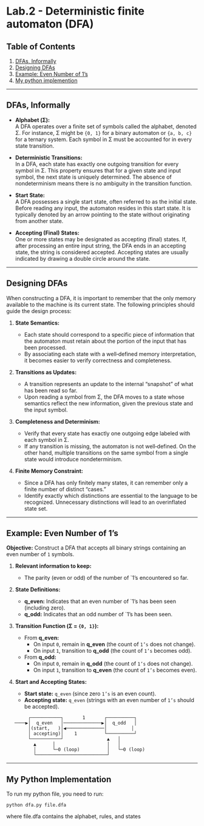# Lab.2 - Deterministic finite automaton (DFA)  
## Table of Contents

1. [DFAs, Informally](#dfas-informally)  
2. [Designing DFAs](#designing-dfas)  
3. [Example: Even Number of 1’s](#example-even-number-of-1s)  
4. [My python implemention](#My-python-implementation)  

---

## DFAs, Informally

- **Alphabet (Σ):**  
  A DFA operates over a finite set of symbols called the alphabet, denoted Σ. For instance, Σ might be `{0, 1}` for a binary automaton or `{a, b, c}` for a ternary system. Each symbol in Σ must be accounted for in every state transition.

- **Deterministic Transitions:**  
  In a DFA, each state has exactly one outgoing transition for every symbol in Σ. This property ensures that for a given state and input symbol, the next state is uniquely determined. The absence of nondeterminism means there is no ambiguity in the transition function.

- **Start State:**  
  A DFA possesses a single start state, often referred to as the initial state. Before reading any input, the automaton resides in this start state. It is typically denoted by an arrow pointing to the state without originating from another state.

- **Accepting (Final) States:**  
  One or more states may be designated as accepting (final) states. If, after processing an entire input string, the DFA ends in an accepting state, the string is considered accepted. Accepting states are usually indicated by drawing a double circle around the state.

---

## Designing DFAs

When constructing a DFA, it is important to remember that the only memory available to the machine is its current state. The following principles should guide the design process:

1. **State Semantics:**  
   - Each state should correspond to a specific piece of information that the automaton must retain about the portion of the input that has been processed.  
   - By associating each state with a well‐defined memory interpretation, it becomes easier to verify correctness and completeness.

2. **Transitions as Updates:**  
   - A transition represents an update to the internal “snapshot” of what has been read so far.  
   - Upon reading a symbol from Σ, the DFA moves to a state whose semantics reflect the new information, given the previous state and the input symbol.

3. **Completeness and Determinism:**  
   - Verify that every state has exactly one outgoing edge labeled with each symbol in Σ.  
   - If any transition is missing, the automaton is not well‐defined. On the other hand, multiple transitions on the same symbol from a single state would introduce nondeterminism.

4. **Finite Memory Constraint:**  
   - Since a DFA has only finitely many states, it can remember only a finite number of distinct “cases.”  
   - Identify exactly which distinctions are essential to the language to be recognized. Unnecessary distinctions will lead to an overinflated state set.

---

## Example: Even Number of 1’s

**Objective:** Construct a DFA that accepts all binary strings containing an even number of `1` symbols.

1. **Relevant information to keep:**  
   - The parity (even or odd) of the number of `1’s encountered so far.

2. **State Definitions:**  
   - **q_even:** Indicates that an even number of `1’s has been seen (including zero).  
   - **q_odd:** Indicates that an odd number of `1’s has been seen.  

3. **Transition Function (Σ = `{0, 1}`):**  
   - From **q_even:**  
     - On input `0`, remain in **q_even** (the count of `1’s` does not change).  
     - On input `1`, transition to **q_odd** (the count of `1’s` becomes odd).  
   - From **q_odd:**  
     - On input `0`, remain in **q_odd** (the count of `1’s` does not change).  
     - On input `1`, transition to **q_even** (the count of `1’s` becomes even).  

4. **Start and Accepting States:**  
   - **Start state:** `q_even` (since zero `1’s` is an even count).  
   - **Accepting state:** `q_even` (strings with an even number of `1’s` should be accepted).

```text
        ┌───────────┐       1       ┌──────────┐
   ────▶│  q_even   │──────────────▶│  q_odd   │
        │(start,   )│◀──────────────│         │
        │ accepting)│    1          └──────────┘
        └───────────┘                ▲   │
          ▲      │                   │   │
          │      └─0 (loop)          │   └─0 (loop)
          └──────────────────────────┘
```
---

## My Python Implementation
To run my python file, you need to run:  
```
python dfa.py file.dfa

```
where file.dfa contains the alphabet, rules, and states
